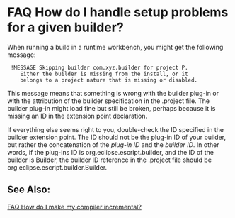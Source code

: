 

FAQ How do I handle setup problems for a given builder?
=======================================================

When running a build in a runtime workbench, you might get the following message:

     !MESSAGE Skipping builder com.xyz.builder for project P.
        Either the builder is missing from the install, or it
        belongs to a project nature that is missing or disabled.

This message means that something is wrong with the builder plug-in or with the attribution of the builder specification in the .project file. The builder plug-in might load fine but still be broken, perhaps because it is missing an ID in the extension point declaration.

If everything else seems right to you, double-check the ID specified in the builder extension point. The ID should not be the plug-in ID of your builder, but rather the concatenation of the _plug-in ID_ and the _builder ID_. In other words, if the plug-ins ID is org.eclipse.escript.builder, and the ID of the builder is Builder, the builder ID reference in the .project file should be org.eclipse.escript.builder.Builder.

  

See Also:
---------

[FAQ How do I make my compiler incremental?](./FAQ_How_do_I_make_my_compiler_incremental.md "FAQ How do I make my compiler incremental?")

